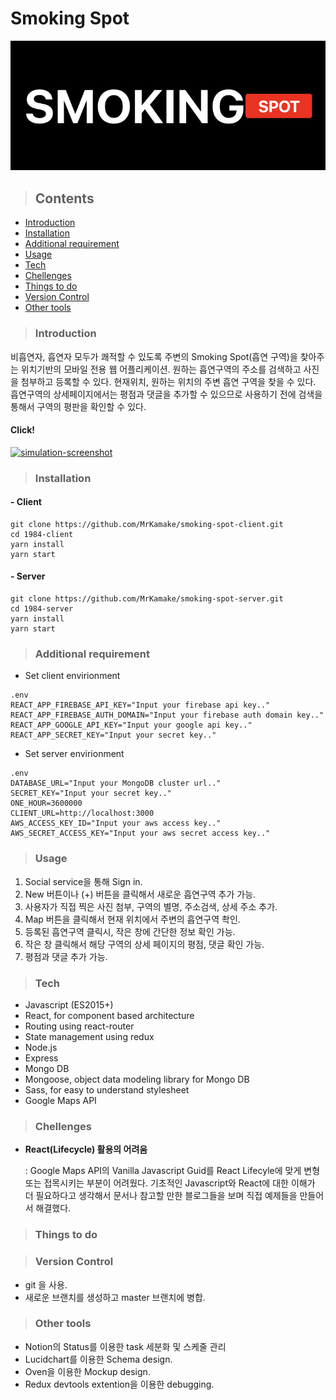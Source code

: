 # Smoking Spot

![main-logo](main-logo.png)

>## Contents

- [Introduction](#Introduction)
- [Installation](#Installation)
- [Additional requirement](#Additional-requirement)
- [Usage](#Usage)
- [Tech](#Usage)
- [Chellenges](#Chellenges)
- [Things to do](#Things-to-do)
- [Version Control](#Version-Control)
- [Other tools](#Other-tools)

>### Introduction

비흡연자, 흡연자 모두가 쾌적할 수 있도록 주변의 Smoking Spot(흡연 구역)을 찾아주는 위치기반의 모바일 전용 웹 어플리케이션. 원하는 흡연구역의 주소를 검색하고 사진을 첨부하고 등록할 수 있다. 현재위치, 원하는 위치의 주변 흡연 구역을 찾을 수 있다. 흡연구역의 상세페이지에서는 평점과 댓글을 추가할 수 있으므로 사용하기 전에 검색을 통해서 구역의 평판을 확인할 수 있다.

#### Click!

[![simulation-screenshot](simulation-screenshot.png)](https://www.youtube.com/watch?v=3vRajzFeuJg)

>### Installation

#### - Client

```
git clone https://github.com/MrKamake/smoking-spot-client.git
cd 1984-client
yarn install
yarn start
```

#### - Server

```
git clone https://github.com/MrKamake/smoking-spot-server.git
cd 1984-server
yarn install
yarn start
```

>### Additional requirement
- Set client envirionment

```
.env
REACT_APP_FIREBASE_API_KEY="Input your firebase api key.."
REACT_APP_FIREBASE_AUTH_DOMAIN="Input your firebase auth domain key.."
REACT_APP_GOOGLE_API_KEY="Input your google api key.."
REACT_APP_SECRET_KEY="Input your secret key.."
```

- Set server envirionment

```
.env
DATABASE_URL="Input your MongoDB cluster url.."
SECRET_KEY="Input your secret key.."
ONE_HOUR=3600000
CLIENT_URL=http://localhost:3000
AWS_ACCESS_KEY_ID="Input your aws access key.."
AWS_SECRET_ACCESS_KEY="Input your aws secret access key.."
```

>### Usage

1. Social service을 통해 Sign in.
2. New 버튼이나 (+) 버튼을 클릭해서 새로운 흡연구역 추가 가능.
3. 사용자가 직접 찍은 사진 첨부, 구역의 별명, 주소검색, 상세 주소 추가.
4. Map 버튼을 클릭해서 현재 위치에서 주변의 흡연구역 촥인.
5. 등록된 흡연구역 클릭시, 작은 창에 간단한 정보 확인 가능.
6. 작은 창 클릭해서 해당 구역의 상세 페이지의 평점, 댓글 확인 가능.
7. 평점과 댓글 추가 가능.

>### Tech

- Javascript (ES2015+)
- React, for component based architecture
- Routing using react-router
- State management using redux
- Node.js
- Express
- Mongo DB
- Mongoose, object data modeling library for Mongo DB
- Sass, for easy to understand stylesheet
- Google Maps API

>### Chellenges
- **React(Lifecycle) 활용의 어려움**

  : Google Maps API의 Vanilla Javascript Guid를 React Lifecyle에 맞게 변형 또는 접목시키는 부분이 어려웠다. 기초적인 Javascript와 React에 대한 이해가 더 필요하다고 생각해서 문서나 참고할 만한 블로그들을 보며 직접 예제들을 만들어서 해결했다.

>### Things to do

>### Version Control

- git 을 사용.
- 새로운 브랜치를 생성하고 master 브랜치에 병합.

>### Other tools

- Notion의 Status를 이용한 task 세분화 및 스케줄 관리
- Lucidchart를 이용한 Schema design.
- Oven을 이용한 Mockup design.
- Redux devtools extention을 이용한 debugging.
